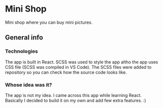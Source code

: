 # Mini Shop

Mini shop where you can buy mini pictures.

## General info

### Technologies

The app is built in React. SCSS was used to style the app altho the app uses CSS file (SCSS was compiled in VS Code). The SCSS files were added to repository so you can check how the source code looks like.

### Whose idea was it?

The app is not my idea. I came across this app while learning React. Basically I decided to build it on my own and add few extra features. :) 


